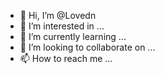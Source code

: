 - 👋 Hi, I’m @Lovedn
- 👀 I’m interested in ...
- 🌱 I’m currently learning ...
- 💞️ I’m looking to collaborate on ...
- 📫 How to reach me ...

<!---
Lovedn/Lovedn is a ✨ special ✨ repository because its `README.md` (this file) appears on your GitHub profile.
You can click the Preview link to take a look at your changes.
--->
